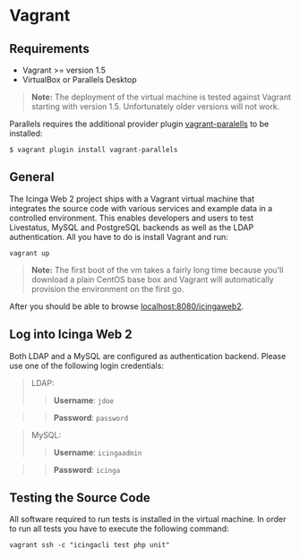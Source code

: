 # Vagrant

## Requirements

* Vagrant &gt;= version 1.5
* VirtualBox or Parallels Desktop

> **Note:** The deployment of the virtual machine is tested against Vagrant starting with version 1.5.
> Unfortunately older versions will not work.

Parallels requires the additional provider plugin
[vagrant-paralells](http://parallels.github.io/vagrant-parallels/docs/) to be installed:

    $ vagrant plugin install vagrant-parallels

## General

The Icinga Web 2 project ships with a Vagrant virtual machine that integrates
the source code with various services and example data in a controlled
environment. This enables developers and users to test Livestatus,
MySQL and PostgreSQL backends as well as the LDAP authentication. All you
have to do is install Vagrant and run:

````
vagrant up
````

> **Note:** The first boot of the vm takes a fairly long time because
> you'll download a plain CentOS base box and Vagrant will automatically
> provision the environment on the first go.

After you should be able to browse [localhost:8080/icingaweb2](http://localhost:8080/icingaweb2).

## Log into Icinga Web 2

Both LDAP and a MySQL are configured as authentication backend. Please use one of the following login credentials:

> LDAP:
>> **Username**: `jdoe`

>> **Password**: `password`

>MySQL:
>> **Username**: `icingaadmin`

>> **Password**: `icinga`



## Testing the Source Code

All software required to run tests is installed in the virtual machine.
In order to run all tests you have to execute the following command:

````
vagrant ssh -c "icingacli test php unit"
````
